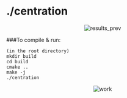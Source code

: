 # ./centration
<div align="center">
  <img src="https://github.com/gxnse/centration/assets/94934738/a46bbc33-de1e-43eb-87e4-5e8a01af705e" alt="results_prev">
</div>

###To compile & run:
```
(in the root directory)
mkdir build
cd build
cmake ..
make -j
./centration
```


<div align="center">
  <img src="https://github.com/gxnse/centration/assets/94934738/40abe901-29a8-4f2d-8654-e4b2f55ee151" alt="work">
</div>
